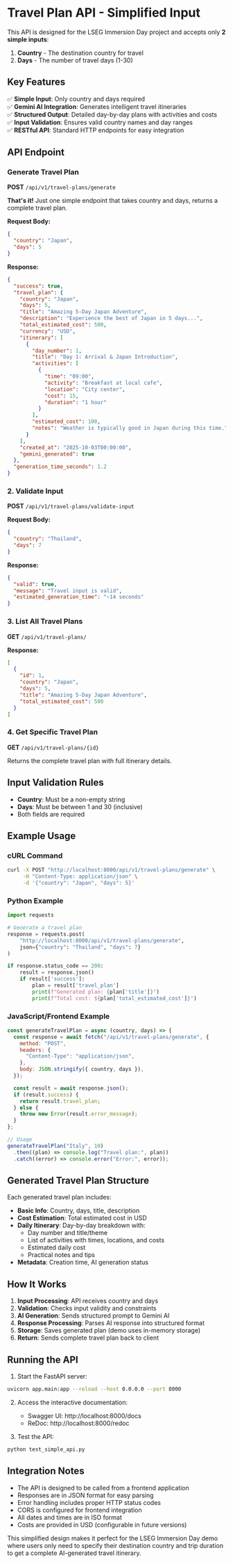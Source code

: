 # Travel Plan API - Simplified Input

This API is designed for the LSEG Immersion Day project and accepts only **2 simple inputs**:

1. **Country** - The destination country for travel
2. **Days** - The number of travel days (1-30)

## Key Features

✅ **Simple Input**: Only country and days required  
✅ **Gemini AI Integration**: Generates intelligent travel itineraries  
✅ **Structured Output**: Detailed day-by-day plans with activities and costs  
✅ **Input Validation**: Ensures valid country names and day ranges  
✅ **RESTful API**: Standard HTTP endpoints for easy integration

## API Endpoint

### Generate Travel Plan

**POST** `/api/v1/travel-plans/generate`

**That's it!** Just one simple endpoint that takes country and days, returns a complete travel plan.

**Request Body:**

```json
{
  "country": "Japan",
  "days": 5
}
```

**Response:**

```json
{
  "success": true,
  "travel_plan": {
    "country": "Japan",
    "days": 5,
    "title": "Amazing 5-Day Japan Adventure",
    "description": "Experience the best of Japan in 5 days...",
    "total_estimated_cost": 500,
    "currency": "USD",
    "itinerary": [
      {
        "day_number": 1,
        "title": "Day 1: Arrival & Japan Introduction",
        "activities": [
          {
            "time": "09:00",
            "activity": "Breakfast at local cafe",
            "location": "City center",
            "cost": 15,
            "duration": "1 hour"
          }
        ],
        "estimated_cost": 100,
        "notes": "Weather is typically good in Japan during this time."
      }
    ],
    "created_at": "2025-10-03T00:00:00",
    "gemini_generated": true
  },
  "generation_time_seconds": 1.2
}
```

### 2. Validate Input

**POST** `/api/v1/travel-plans/validate-input`

**Request Body:**

```json
{
  "country": "Thailand",
  "days": 7
}
```

**Response:**

```json
{
  "valid": true,
  "message": "Travel input is valid",
  "estimated_generation_time": "~14 seconds"
}
```

### 3. List All Travel Plans

**GET** `/api/v1/travel-plans/`

**Response:**

```json
[
  {
    "id": 1,
    "country": "Japan",
    "days": 5,
    "title": "Amazing 5-Day Japan Adventure",
    "total_estimated_cost": 500
  }
]
```

### 4. Get Specific Travel Plan

**GET** `/api/v1/travel-plans/{id}`

Returns the complete travel plan with full itinerary details.

## Input Validation Rules

- **Country**: Must be a non-empty string
- **Days**: Must be between 1 and 30 (inclusive)
- Both fields are required

## Example Usage

### cURL Command

```bash
curl -X POST "http://localhost:8000/api/v1/travel-plans/generate" \
     -H "Content-Type: application/json" \
     -d '{"country": "Japan", "days": 5}'
```

### Python Example

```python
import requests

# Generate a travel plan
response = requests.post(
    "http://localhost:8000/api/v1/travel-plans/generate",
    json={"country": "Thailand", "days": 7}
)

if response.status_code == 200:
    result = response.json()
    if result['success']:
        plan = result['travel_plan']
        print(f"Generated plan: {plan['title']}")
        print(f"Total cost: ${plan['total_estimated_cost']}")
```

### JavaScript/Frontend Example

```javascript
const generateTravelPlan = async (country, days) => {
  const response = await fetch("/api/v1/travel-plans/generate", {
    method: "POST",
    headers: {
      "Content-Type": "application/json",
    },
    body: JSON.stringify({ country, days }),
  });

  const result = await response.json();
  if (result.success) {
    return result.travel_plan;
  } else {
    throw new Error(result.error_message);
  }
};

// Usage
generateTravelPlan("Italy", 10)
  .then((plan) => console.log("Travel plan:", plan))
  .catch((error) => console.error("Error:", error));
```

## Generated Travel Plan Structure

Each generated travel plan includes:

- **Basic Info**: Country, days, title, description
- **Cost Estimation**: Total estimated cost in USD
- **Daily Itinerary**: Day-by-day breakdown with:
  - Day number and title/theme
  - List of activities with times, locations, and costs
  - Estimated daily cost
  - Practical notes and tips
- **Metadata**: Creation time, AI generation status

## How It Works

1. **Input Processing**: API receives country and days
2. **Validation**: Checks input validity and constraints
3. **AI Generation**: Sends structured prompt to Gemini AI
4. **Response Processing**: Parses AI response into structured format
5. **Storage**: Saves generated plan (demo uses in-memory storage)
6. **Return**: Sends complete travel plan back to client

## Running the API

1. Start the FastAPI server:

```bash
uvicorn app.main:app --reload --host 0.0.0.0 --port 8000
```

2. Access the interactive documentation:

   - Swagger UI: http://localhost:8000/docs
   - ReDoc: http://localhost:8000/redoc

3. Test the API:

```bash
python test_simple_api.py
```

## Integration Notes

- The API is designed to be called from a frontend application
- Responses are in JSON format for easy parsing
- Error handling includes proper HTTP status codes
- CORS is configured for frontend integration
- All dates and times are in ISO format
- Costs are provided in USD (configurable in future versions)

This simplified design makes it perfect for the LSEG Immersion Day demo where users only need to specify their destination country and trip duration to get a complete AI-generated travel itinerary.
